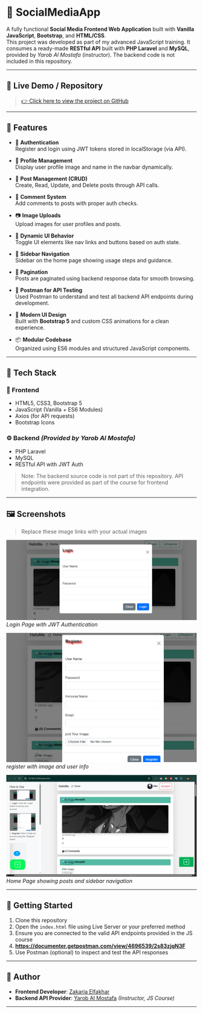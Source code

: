 # 👥 SocialMediaApp

A fully functional **Social Media Frontend Web Application** built with **Vanilla JavaScript**, **Bootstrap**, and **HTML/CSS**.  
This project was developed as part of my advanced JavaScript training. It consumes a ready-made **RESTful API** built with **PHP Laravel** and **MySQL**, provided by *Yarob Al Mostafa* (instructor). The backend code is not included in this repository.

---

## 🔗 Live Demo / Repository

> [👉 Click here to view the project on GitHub]([https://github.com/YourUsername/SocialMediaApp](https://zakadev22.github.io/SocialMediaApp/))

---

## 📸 Features

- 🔐 **Authentication**  
  Register and login using JWT tokens stored in localStorage (via API).

- 👤 **Profile Management**  
  Display user profile image and name in the navbar dynamically.

- 📝 **Post Management (CRUD)**  
  Create, Read, Update, and Delete posts through API calls.

- 💬 **Comment System**  
  Add comments to posts with proper auth checks.

- 📷 **Image Uploads**  
  Upload images for user profiles and posts.

- 🧭 **Dynamic UI Behavior**  
  Toggle UI elements like nav links and buttons based on auth state.

- 🧩 **Sidebar Navigation**  
  Sidebar on the home page showing usage steps and guidance.

- 📄 **Pagination**  
  Posts are paginated using backend response data for smooth browsing.

- 🧪 **Postman for API Testing**  
  Used Postman to understand and test all backend API endpoints during development.

- 🎨 **Modern UI Design**  
  Built with **Bootstrap 5** and custom CSS animations for a clean experience.

- 📦 **Modular Codebase**  
  Organized using ES6 modules and structured JavaScript components.

---

## 🧪 Tech Stack

### 🔧 Frontend
- HTML5, CSS3, Bootstrap 5
- JavaScript (Vanilla + ES6 Modules)
- Axios (for API requests)
- Bootstrap Icons

### ⚙️ Backend *(Provided by Yarob Al Mostafa)*
- PHP Laravel
- MySQL
- RESTful API with JWT Auth

> Note: The backend source code is not part of this repository. API endpoints were provided as part of the course for frontend integration.

---

## 🖼️ Screenshots

> Replace these image links with your actual images

![Login Page](Images/login.png)
*Login Page with JWT Authentication*

![Profile Page](Images/register.png)
*register with image and user info*

![Home Feed](Images/home.png)
*Home Page showing posts and sidebar navigation*


---

## 🧭 Getting Started

1. Clone this repository
2. Open the `index.html` file using Live Server or your preferred method
3. Ensure you are connected to the valid API endpoints provided in the JS course
4. **https://documenter.getpostman.com/view/4696539/2s83zjqN3F**
5. Use Postman (optional) to inspect and test the API responses

---

## 🤝 Author

- **Frontend Developer**: [Zakaria Elfakhar](https://github.com/ZakariaElfakhar)  
- **Backend API Provider**: [Yarob Al Mostafa](https://mostafa.hashhackers.com/) *(Instructor, JS Course)*

---

